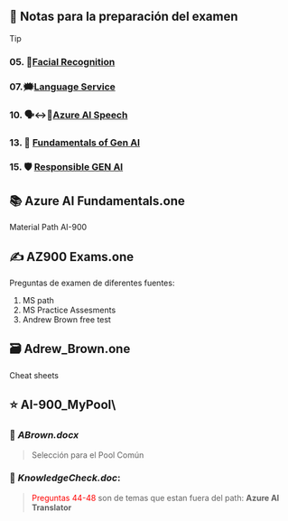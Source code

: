 ## 🚀 Notas para la preparación del examen
> [!TIP]
> ### 05. 👩[Facial Recognition](AIFace.md)
> ### 07.🗯[Language Service](AI%20Language%20Service.md)
> ### 10. 🗣↔🧾[Azure AI Speech](Speech.md)
> ### 13. 🤖 [Fundamentals of Gen AI](GenAI.md)
> ### 15. 🛡 [Responsible GEN AI](ResponsibleGENAI.md)




## 📚 Azure AI Fundamentals.one

Material Path AI-900

## ✍ AZ900 Exams.one
Preguntas de examen de diferentes fuentes:

1. MS path
2. MS Practice Assesments 
3. Andrew Brown free test

## 🗃 Adrew_Brown.one

Cheat sheets

## ⭐ AI-900_MyPool\

### 👻 _ABrown.docx_
>Selección para el Pool Común

### 👀 _KnowledgeCheck.doc_: 
> <span style="color:red">Preguntas 44-48</span> son de temas que estan fuera del path: **Azure AI Translator**

